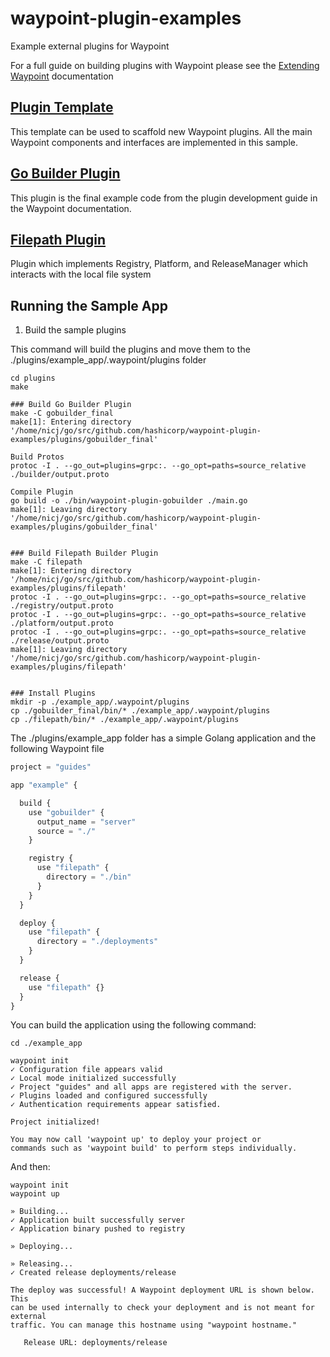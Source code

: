 # waypoint-plugin-examples
Example external plugins for Waypoint

For a full guide on building plugins with Waypoint please see the
[Extending Waypoint](https://www.waypointproject.io/docs/extending-waypoint) documentation

## [Plugin Template](./template)

This template can be used to scaffold new Waypoint plugins. All the main Waypoint components and interfaces are
implemented in this sample.

## [Go Builder Plugin](./plugins/gobuilder_final)

This plugin is the final example code from the plugin development guide in the Waypoint documentation.

## [Filepath Plugin](./plugins/filepath)

Plugin which implements Registry, Platform, and ReleaseManager which interacts with the local file system

## Running the Sample App

1. Build the sample plugins

This command will build the plugins and move them to the ./plugins/example_app/.waypoint/plugins folder

```shell
cd plugins
make

### Build Go Builder Plugin
make -C gobuilder_final
make[1]: Entering directory '/home/nicj/go/src/github.com/hashicorp/waypoint-plugin-examples/plugins/gobuilder_final'

Build Protos
protoc -I . --go_out=plugins=grpc:. --go_opt=paths=source_relative ./builder/output.proto

Compile Plugin
go build -o ./bin/waypoint-plugin-gobuilder ./main.go 
make[1]: Leaving directory '/home/nicj/go/src/github.com/hashicorp/waypoint-plugin-examples/plugins/gobuilder_final'


### Build Filepath Builder Plugin
make -C filepath
make[1]: Entering directory '/home/nicj/go/src/github.com/hashicorp/waypoint-plugin-examples/plugins/filepath'
protoc -I . --go_out=plugins=grpc:. --go_opt=paths=source_relative ./registry/output.proto
protoc -I . --go_out=plugins=grpc:. --go_opt=paths=source_relative ./platform/output.proto
protoc -I . --go_out=plugins=grpc:. --go_opt=paths=source_relative ./release/output.proto
make[1]: Leaving directory '/home/nicj/go/src/github.com/hashicorp/waypoint-plugin-examples/plugins/filepath'


### Install Plugins
mkdir -p ./example_app/.waypoint/plugins
cp ./gobuilder_final/bin/* ./example_app/.waypoint/plugins
cp ./filepath/bin/* ./example_app/.waypoint/plugins
```

The ./plugins/example_app folder has a simple Golang application and the following Waypoint file


```javascript
project = "guides"

app "example" {

  build {
    use "gobuilder" {
      output_name = "server"
      source = "./"
    }

    registry {
      use "filepath" {
        directory = "./bin"
      }
    }
  }

  deploy {
    use "filepath" {
      directory = "./deployments"
    }
  }

  release {
    use "filepath" {}
  }
}
```

You can build the application using the following command:

```shell
cd ./example_app

waypoint init
✓ Configuration file appears valid
✓ Local mode initialized successfully
✓ Project "guides" and all apps are registered with the server.
✓ Plugins loaded and configured successfully
✓ Authentication requirements appear satisfied.

Project initialized!

You may now call 'waypoint up' to deploy your project or
commands such as 'waypoint build' to perform steps individually.
```

And then:

```shell
waypoint init
waypoint up

» Building...
✓ Application built successfully server
✓ Application binary pushed to registry

» Deploying...

» Releasing...
✓ Created release deployments/release

The deploy was successful! A Waypoint deployment URL is shown below. This
can be used internally to check your deployment and is not meant for external
traffic. You can manage this hostname using "waypoint hostname."

   Release URL: deployments/release
```
